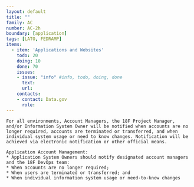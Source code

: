 ```yaml
---
layout: default
title: ""
family: AC
number: AC-2h
boundary: [application]
tags: [LATO, FEDRAMP]
items:
  - item: 'Applications and Websites'
    todo: 20
    doing: 10
    done: 70   
    issues:
    - issue: "info" #info, todo, doing, done
      text:
      url:
    contacts:
    - contact: Data.gov
      role:
---
```

`For all environments, Account Managers, the 18F Project Manager, and/or Information System Owner will be notified when accounts are no longer required, accounts are terminated or transferred, and when individual system usage or need to know changes. Notification will be achieved via electronic notification or other official means.`

```
Application Account Management:
* Application System Owners should notify designated account managers and the 18F DevOps team:
* When accounts are no longer required;
* When users are terminated or transferred; and
* When individual information system usage or need-to-know changes   
```
